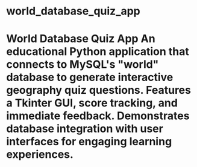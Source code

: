 # world_database_quiz_app
# World Database Quiz App  An educational Python application that connects to MySQL's "world" database to generate interactive geography quiz questions. Features a Tkinter GUI, score tracking, and immediate feedback. Demonstrates database integration with user interfaces for engaging learning experiences.
